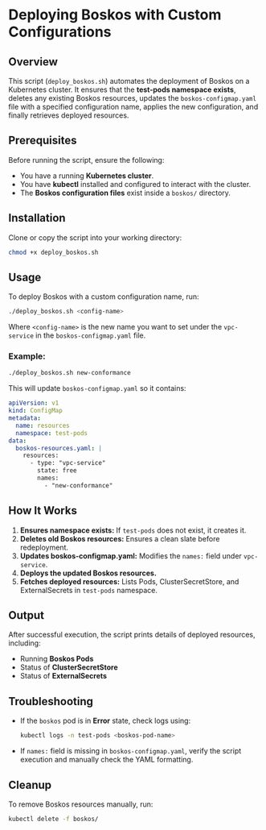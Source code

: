 # Deploying Boskos with Custom Configurations

## Overview
This script (`deploy_boskos.sh`) automates the deployment of Boskos on a Kubernetes cluster. It ensures that the **test-pods namespace exists**, deletes any existing Boskos resources, updates the `boskos-configmap.yaml` file with a specified configuration name, applies the new configuration, and finally retrieves deployed resources.

## Prerequisites
Before running the script, ensure the following:
- You have a running **Kubernetes cluster**.
- You have **kubectl** installed and configured to interact with the cluster.
- The **Boskos configuration files** exist inside a `boskos/` directory.

## Installation
Clone or copy the script into your working directory:
```sh
chmod +x deploy_boskos.sh
```

## Usage
To deploy Boskos with a custom configuration name, run:
```sh
./deploy_boskos.sh <config-name>
```
Where `<config-name>` is the new name you want to set under the `vpc-service` in the `boskos-configmap.yaml` file.

### Example:
```sh
./deploy_boskos.sh new-conformance
```
This will update `boskos-configmap.yaml` so it contains:
```yaml
apiVersion: v1
kind: ConfigMap
metadata:
  name: resources
  namespace: test-pods
data:
  boskos-resources.yaml: |
    resources:
      - type: "vpc-service"
        state: free
        names:
          - "new-conformance"
```

## How It Works
1. **Ensures namespace exists:** If `test-pods` does not exist, it creates it.
2. **Deletes old Boskos resources:** Ensures a clean slate before redeployment.
3. **Updates boskos-configmap.yaml:** Modifies the `names:` field under `vpc-service`.
4. **Deploys the updated Boskos resources.**
5. **Fetches deployed resources:** Lists Pods, ClusterSecretStore, and ExternalSecrets in `test-pods` namespace.

## Output
After successful execution, the script prints details of deployed resources, including:
- Running **Boskos Pods**
- Status of **ClusterSecretStore**
- Status of **ExternalSecrets**

## Troubleshooting
- If the `boskos` pod is in **Error** state, check logs using:
  ```sh
  kubectl logs -n test-pods <boskos-pod-name>
  ```
- If `names:` field is missing in `boskos-configmap.yaml`, verify the script execution and manually check the YAML formatting.

## Cleanup
To remove Boskos resources manually, run:
```sh
kubectl delete -f boskos/
```
